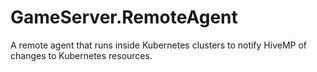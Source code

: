 # GameServer.RemoteAgent
A remote agent that runs inside Kubernetes clusters to notify HiveMP of changes to Kubernetes resources.
